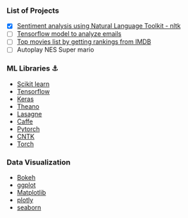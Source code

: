 ### List of Projects

- [X] [Sentiment analysis using Natural Language Toolkit - nltk](http://www.nltk.org/)
- [ ] [Tensorflow model to analyze emails](http://jrmeyer.github.io/tutorial/2016/02/01/TensorFlow-Tutorial.html)
- [ ] [Top movies list by getting rankings from IMDB](https://github.com/tensorflow/tensorflow/blob/master/tensorflow/contrib/keras/python/keras/datasets/imdb.py)
- [ ] Autoplay NES Super mario

### ML Libraries :anchor:

- [Scikit learn](http://scikit-learn.org/)
- [Tensorflow](https://www.tensorflow.org/)
- [Keras](https://keras.io/)
- [Theano](http://deeplearning.net/software/theano/)
- [Lasagne](http://lasagne.readthedocs.io/en/latest/)
- [Caffe](http://caffe.berkeleyvision.org/)
- [Pytorch](http://pytorch.org/)
- [CNTK](https://www.microsoft.com/en-us/cognitive-toolkit/)
- [Torch](http://torch.ch/)

### Data Visualization

- [Bokeh](http://bokeh.pydata.org/en/latest/)
- [ggplot](https://pypi.python.org/pypi/ggplot)
- [Matplotlib](https://matplotlib.org/)
- [plotly](https://plot.ly/python/)
- [seaborn](https://seaborn.pydata.org/)
